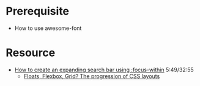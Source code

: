 # Prerequisite
- How to use awesome-font


# Resource

- [How to create an expanding search bar using :focus-within](https://www.youtube.com/watch?v=DonxmmWW7Tk)  5:49/32:55
  - [Floats, Flexbox, Grid? The progression of CSS layouts](https://www.youtube.com/watch?v=R7gqJkdc5dM)
